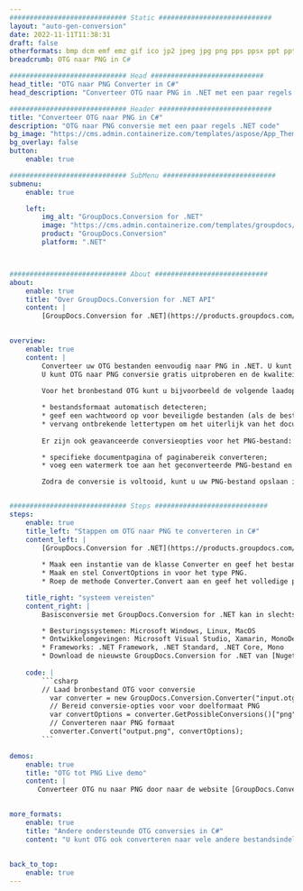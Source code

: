 ```yaml
---
############################# Static ############################
layout: "auto-gen-conversion"
date: 2022-11-11T11:38:31
draft: false
otherformats: bmp dcm emf emz gif ico jp2 jpeg jpg png pps ppsx ppt pptx psb psd svg svgz tga tif tiff webp wmf wmz
breadcrumb: OTG naar PNG in C#

############################# Head ############################
head_title: "OTG naar PNG Converter in C#"
head_description: "Converteer OTG naar PNG in .NET met een paar regels code. Gebruik de GroupDocs Document Conversion API om meer dan 160 bestandsformaten te converteren."

############################# Header ############################
title: "Converteer OTG naar PNG in C#"
description: "OTG naar PNG conversie met een paar regels .NET code"
bg_image: "https://cms.admin.containerize.com/templates/aspose/App_Themes/V3/images/bg/header1.png"
bg_overlay: false
button:
    enable: true

############################# SubMenu ############################
submenu:
    enable: true

    left:
        img_alt: "GroupDocs.Conversion for .NET"
        image: "https://cms.admin.containerize.com/templates/groupdocs/images/product-logos/90x90-noborder/groupdocs-conversion-net.png"
        product: "GroupDocs.Conversion"
        platform: ".NET"



############################# About ############################
about:
    enable: true
    title: "Over GroupDocs.Conversion for .NET API"
    content: |
        [GroupDocs.Conversion for .NET](https://products.groupdocs.com/conversion/net/) kan worden gebruikt om Microsoft Word, Excel, PowerPoint, PDF, Visio en andere formaten te converteren. GroupDocs.Conversion is een standalone API die geschikt is voor back-end en interne systemen waar hoge prestaties vereist zijn. Het is niet afhankelijk van software zoals Microsoft of Open Office.
    

overview:
    enable: true
    content: |
        Converteer uw OTG bestanden eenvoudig naar PNG in .NET. U kunt slechts een paar C# coderegels gebruiken op elk platform naar keuze, zoals - Windows, Linux, macOS.
        U kunt OTG naar PNG conversie gratis uitproberen en de kwaliteit van de conversieresultaten evalueren. Naast eenvoudige scenario's voor bestandsconversie kunt u meer geavanceerde opties proberen voor het laden van het bronbestand OTG en voor het opslaan van het PNG-uitvoerresultaat. 
        
        Voor het bronbestand OTG kunt u bijvoorbeeld de volgende laadopties gebruiken:

        * bestandsformaat automatisch detecteren;
        * geef een wachtwoord op voor beveiligde bestanden (als de bestandsindeling dit ondersteunt);
        * vervang ontbrekende lettertypen om het uiterlijk van het document te behouden.
        
        Er zijn ook geavanceerde conversieopties voor het PNG-bestand:

        * specifieke documentpagina of paginabereik converteren;
        * voeg een watermerk toe aan het geconverteerde PNG-bestand en nog veel meer.

        Zodra de conversie is voltooid, kunt u uw PNG-bestand opslaan in het lokale bestandspad of in opslag van derden, zoals FTP, Amazon S3, Google Drive, Dropbox enz. Let op: om OTG naar {{ te converteren) TO}} er is geen extra software nodig, zoals MS Office, Open Office, Adobe Acrobat Reader enz.


############################# Steps ############################
steps:
    enable: true
    title_left: "Stappen om OTG naar PNG te converteren in C#"
    content_left: |
        [GroupDocs.Conversion for .NET](https://products.groupdocs.com/conversion/net/) maakt het gemakkelijk voor ontwikkelaars om een ​​OTG bestand naar PNG te converteren met een paar regels code.
        
        * Maak een instantie van de klasse Converter en geef het bestand OTG het volledige pad
        * Maak en stel ConvertOptions in voor het type PNG.
        * Roep de methode Converter.Convert aan en geef het volledige pad en formaat (PNG) door als parameter

    title_right: "systeem vereisten"
    content_right: |
        Basisconversie met GroupDocs.Conversion for .NET kan in slechts een paar eenvoudige stappen worden gedaan. Onze API's worden ondersteund op alle belangrijke platforms en besturingssystemen. Voordat u de onderstaande code uitvoert, moet u ervoor zorgen dat de volgende vereisten op uw systeem zijn geïnstalleerd.

        * Besturingssystemen: Microsoft Windows, Linux, MacOS
        * Ontwikkelomgevingen: Microsoft Visual Studio, Xamarin, MonoDevelop
        * Frameworks: .NET Framework, .NET Standard, .NET Core, Mono
        * Download de nieuwste GroupDocs.Conversion for .NET van [Nuget](https://www.nuget.org/packages/groupdocs.conversion)
         
    code: |
        ```csharp    
        // Laad bronbestand OTG voor conversie
          var converter = new GroupDocs.Conversion.Converter("input.otg");
          // Bereid conversie-opties voor voor doelformaat PNG
          var convertOptions = converter.GetPossibleConversions()["png"].ConvertOptions;
          // Converteren naar PNG formaat
          converter.Convert("output.png", convertOptions);
        ```

demos:
    enable: true
    title: "OTG tot PNG Live demo"
    content: |
       Converteer OTG nu naar PNG door naar de website [GroupDocs.Conversion App](https://products.groupdocs.app/conversion/family) te gaan. Online demo heeft de volgende voordelen:
          

more_formats:
    enable: true
    title: "Andere ondersteunde OTG conversies in C#"
    content: "U kunt OTG ook converteren naar vele andere bestandsindelingen. Zie de lijst hieronder."
       
       
back_to_top:
    enable: true
---
```

